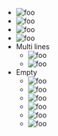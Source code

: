 
- ![foo](/url)
- ![foo]( /url )
- ![foo](/url )
- ![foo]( /url)
- Multi lines
  - ![foo](/url
    "title")
  - ![foo]( /url
      "title" )
- Empty
  - ![foo]()
  - ![foo](<>)
  - ![foo]( )
  - ![foo]( <> )
  - ![foo](<> )
  - ![foo]( <>)

